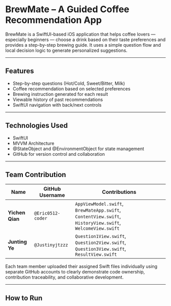 # BrewMate – A Guided Coffee Recommendation App

BrewMate is a SwiftUI-based iOS application that helps coffee lovers — especially beginners — choose a drink based on their taste preferences and provides a step-by-step brewing guide. It uses a simple question flow and local decision logic to generate personalized suggestions.

---

## Features

- Step-by-step questions (Hot/Cold, Sweet/Bitter, Milk)
- Coffee recommendation based on selected preferences
- Brewing instruction generated for each result
- Viewable history of past recommendations
- SwiftUI navigation with back/next controls

---

## Technologies Used

- SwiftUI
- MVVM Architecture
- @StateObject and @EnvironmentObject for state management
- GitHub for version control and collaboration

---

## Team Contribution

| Name            | GitHub Username       | Contributions                                                                 |
|-----------------|------------------------|-------------------------------------------------------------------------------|
| **Yichen Qian**   | `@Eric0512-coder`            | `AppViewModel.swift`, `BrewMateApp.swift`, `ContentView.swift`, `HistoryView.swift`, `WelcomeView.swift` |
| **Junting Ye** | `@Justinyjtzzz`      | `Question1View.swift`, `Question2View.swift`, `Question3View.swift`, `ResultView.swift`                   |

Each team member uploaded their assigned Swift files individually using separate GitHub accounts to clearly demonstrate code ownership, contribution traceability, and collaborative development.

---

## How to Run
